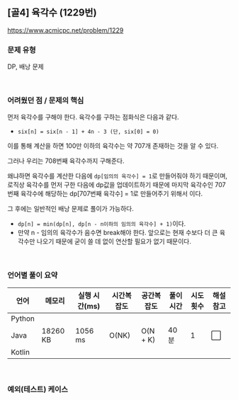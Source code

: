 ## [골4] 육각수 (1229번)

https://www.acmicpc.net/problem/1229

### 문제 유형

DP, 배낭 문제

<br>

### 어려웠던 점 / 문제의 핵심

먼저 육각수를 구해야 한다. 육각수를 구하는 점화식은 다음과 같다.

- `six[n] = six[n - 1] + 4n - 3 (단, six[0] = 0)`

이를 통해 계산을 하면 100만 이하의 육각수는 약 707개 존재하는 것을 알 수 있다.

그러나 우리는 708번째 육각수까지 구해준다.

왜냐하면 육각수를 계산한 다음에 `dp[임의의 육각수] = 1`로 만들어줘야 하기 때문이며, 로직상 육각수를 먼저 구한 다음에 dp값을 업데이트하기 때문에 마지막 육각수인 707번째 육각수에 해당하는 dp[707번째 육각수] = 1로 만들어주기 위해서 이다.

그 후에는 일반적인 배낭 문제로 풀이가 가능하다.

- `dp[n] = min(dp[n], dp[n - n이하의 임의의 육각수] + 1)`이다.
- 만약 n - 임의의 육각수가 음수면 break해야 한다. 앞으로는 현재 수보다 더 큰 육각수만 나오기 때문에 굳이 쓸 데 없이 연산할 필요가 없기 때문이다.

<br>

### 언어별 풀이 요약

| 언어   | 메모리   | 실행 시간(ms) | 시간복잡도 | 공간복잡도 | 풀이 시간 | 시도 횟수 | 해설 참고            |
| ------ | -------- | ------------- | ---------- | ---------- | --------- | --------- | -------------------- |
| Python |          |               |            |            |           |           |                      |
| Java   | 18260 KB | 1056 ms       | O(NK)      | O(N + K)   | 40분      | 1         | :white_large_square: |
| Kotlin |          |               |            |            |           |           |                      |

<br>

### 예외(테스트) 케이스

```
```

